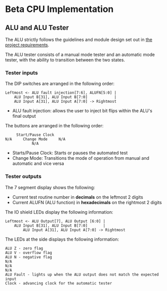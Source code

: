 # Beta CPU Implementation

## ALU and ALU Tester

The ALU strictly follows the guidelines and module design set out in [the project requirements](https://natalieagus.github.io/50002/lab/lab3). 

The ALU tester consists of a manual mode tester and an automatic mode tester, with the ability to transition between the two states.


### Tester inputs

The DIP switches are arranged in the following order:

```
Leftmost <- ALU fault injection[7:6], ALUFN[5:0] | 
    ALU Input B[31], ALU Input B[7:0]            | 
    ALU Input A[31], ALU Input A[7:0] -> Rightmost
```

- ALU fault injection: allows the user to inject bit flips within the ALU's final output 

The buttons are arranged in the following order:

```
     Start/Pause Clock
N/A     Change Mode     N/A
            N/A
```

- Starts/Pause Clock: Starts or pauses the automated test
- Change Mode: Transitions the mode of operation from manual and automatic and vice versa

### Tester outputs

The 7 segment display shows the following:

- Current test routine number in **decimals** on the leftmost 2 digits
- Current ALUFN (ALU function) in **hexadecimals** on the rightmost 2 digits

The IO shield LEDs display the following information: 

```
Leftmost <- ALU Output[7], ALU Output [6:0] | 
    ALU Input B[31], ALU Input B[7:0]       | 
        ALU Input A[31], ALU Input A[7:0] -> Rightmost
```

The LEDs at the side displays the following information:

```
ALU Z - zero flag
ALU V - overflow flag
ALU N - negative flag
N/A
N/A
N/A
ALU Fault - lights up when the ALU output does not match the expected input
Clock - advancing clock for the automatic tester
```

